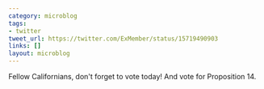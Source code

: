 ```yaml
---
category: microblog
tags:
- twitter
tweet_url: https://twitter.com/ExMember/status/15719490903
links: []
layout: microblog
---
```

Fellow Californians, don't forget to vote today! And vote for Proposition 14.
